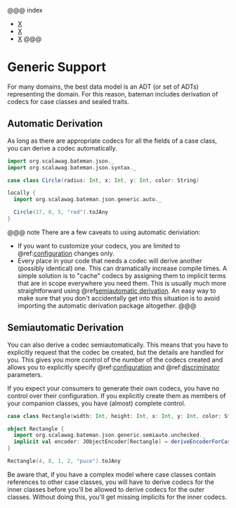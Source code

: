 @@@ index
* [X](config/index.md)
* [X](discriminators.md)
* [X](source.md)
@@@

[//]: # (* [X]&#40;traits.md&#41;)
[//]: # (* [X]&#40;lens/index.md&#41;)
[//]: # (* [X]&#40;decoder.md&#41;)
[//]: # (* [X]&#40;serializing.md&#41;)
[//]: # (* [X]&#40;encoder.md&#41;)

# Generic Support

For many domains, the best data model is an ADT (or set of ADTs) representing
the domain. For this reason, bateman includes derivation of codecs for case 
classes and sealed traits. 

## Automatic Derivation

As long as there are appropriate codecs for all
the fields of a case class, you can derive a codec automatically.

```scala mdoc:bateman:jany
import org.scalawag.bateman.json._
import org.scalawag.bateman.json.syntax._

case class Circle(radius: Int, x: Int, y: Int, color: String)

locally {
  import org.scalawag.bateman.json.generic.auto._

  Circle(17, 0, 5, "red").toJAny
}
```

@@@ note
There are a few caveats to using automatic deriviation:

 - If you want to customize your codecs, you are limited to 
   @ref:[configuration](config/index.md) changes only.
 - Every place in your code that needs a codec will derive another (possibly 
   identical) one. This can dramatically increase compile times. A simple 
   solution is to "cache" codecs by assigning them to implicit terms that
   are in scope everywhere you need them. This is usually much more 
   straightforward using
   @ref[semiautomatic derivation](#semiautomatic-derivation). An easy way to 
   make sure that you don't accidentally get into this situation is to avoid 
   importing the automatic derivation package altogether.
@@@

## Semiautomatic Derivation

You can also derive a codec semiautomatically. This means that you have to 
explicitly request that the codec be created, but the details are handled 
for you. This gives you more control of the number of the codecs created and 
allows you to explicitly specify @ref:[configuration](config/index.md) and 
@ref:[discriminator](discriminators.md) parameters.

If you expect your consumers to generate their own codecs, you have no 
control over their configuration. If you explicitly create them as members 
of your companion classes, you have (almost) complete control.

```scala mdoc:bateman:jany
case class Rectangle(width: Int, height: Int, x: Int, y: Int, color: String)

object Rectangle {
  import org.scalawag.bateman.json.generic.semiauto.unchecked._
  implicit val encoder: JObjectEncoder[Rectangle] = deriveEncoderForCaseClass()
}

Rectangle(4, 8, 1, 2, "puce").toJAny
```

Be aware that, if you have a complex model where case classes contain 
references to other case classes, you will have to derive codecs for the 
inner classes before you'll be allowed to derive codecs for the outer 
classes. Without doing this, you'll get missing implicits for the inner 
codecs.  

